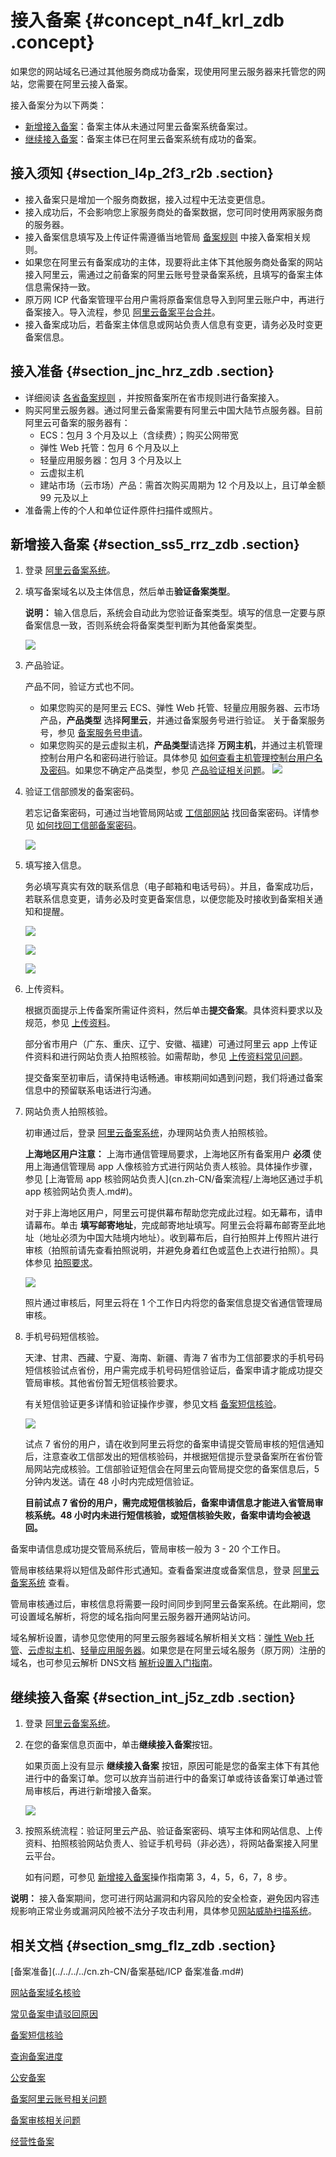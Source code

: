 # 接入备案 {#concept_n4f_krl_zdb .concept}

如果您的网站域名已通过其他服务商成功备案，现使用阿里云服务器来托管您的网站，您需要在阿里云接入备案。

接入备案分为以下两类：

-   [新增接入备案](#section_ss5_rrz_zdb)：备案主体从未通过阿里云备案系统备案过。
-   [继续接入备案](#section_int_j5z_zdb)：备案主体已在阿里云备案系统有成功的备案。

## 接入须知 {#section_l4p_2f3_r2b .section}

-   接入备案只是增加一个服务商数据，接入过程中无法变更信息。
-   接入成功后，不会影响您上家服务商处的备案数据，您可同时使用两家服务商的服务器。
-   接入备案信息填写及上传证件需遵循当地管局 [备案规则](https://beian.aliyun.com/#MapDataContainer) 中接入备案相关规则。
-   如果您在阿里云有备案成功的主体，现要将此主体下其他服务商处备案的网站接入阿里云，需通过之前备案的阿里云账号登录备案系统，且填写的备案主体信息需保持一致。
-   原万网 ICP 代备案管理平台用户需将原备案信息导入到阿里云账户中，再进行备案接入。导入流程，参见 [阿里云备案平台合并](https://help.aliyun.com/document_detail/48581.html)。
-   接入备案成功后，若备案主体信息或网站负责人信息有变更，请务必及时变更备案信息。

## 接入准备 {#section_jnc_hrz_zdb .section}

-   详细阅读 [各省备案规则](https://beian.aliyun.com/#MapDataContainer) ，并按照备案所在省市规则进行备案接入。
-   购买阿里云服务器。通过阿里云备案需要有阿里云中国大陆节点服务器。目前阿里云可备案的服务器有：
    -   ECS：包月 3 个月及以上（含续费）；购买公网带宽
    -   弹性 Web 托管：包月 6 个月及以上
    -   轻量应用服务器：包月 3 个月及以上
    -   云虚拟主机
    -   建站市场（云市场）产品：需首次购买周期为 12 个月及以上，且订单金额 99 元及以上
-   准备需上传的个人和单位证件原件扫描件或照片。

## 新增接入备案 {#section_ss5_rrz_zdb .section}

1.  登录 [阿里云备案系统](https://beian.aliyun.com/order/)。
2.  填写备案域名以及主体信息，然后单击**验证备案类型**。

    **说明：** 输入信息后，系统会自动此为您验证备案类型。填写的信息一定要与原备案信息一致，否则系统会将备案类型判断为其他备案类型。

    ![](http://static-aliyun-doc.oss-cn-hangzhou.aliyuncs.com/assets/img/14196/15337164165652_zh-CN.jpg)

3.  产品验证。

    产品不同，验证方式也不同。

    -   如果您购买的是阿里云 ECS、弹性 Web 托管、轻量应用服务器、云市场产品，**产品类型** 选择**阿里云**，并通过备案服务号进行验证。 关于备案服务号，参见 [备案服务号申请](cn.zh-CN/备案流程/申请备案服务号.md#)。
    -   如果您购买的是云虚拟主机，**产品类型**请选择 **万网主机**，并通过主机管理控制台用户名和密码进行验证。具体参见 [如何查看主机管理控制台用户名及密码](../../../../cn.zh-CN/常见问题/产品验证.md#section_qqb_hss_zdb)。如果您不确定产品类型，参见 [产品验证相关问题](../../../../cn.zh-CN/常见问题/产品验证.md#)。
    ![](http://static-aliyun-doc.oss-cn-hangzhou.aliyuncs.com/assets/img/14198/15337164175747_zh-CN.jpg)

4.  验证工信部颁发的备案密码。

    若忘记备案密码，可通过当地管局网站或 [工信部网站](http://www.miitbeian.gov.cn) 找回备案密码。详情参见 [如何找回工信部备案密码](../../../../cn.zh-CN/常见问题/其他/如何找回工信部备案密码？.md#)。

    ![](http://static-aliyun-doc.oss-cn-hangzhou.aliyuncs.com/assets/img/14198/15337164175751_zh-CN.jpg)

5.  填写接入信息。

    务必填写真实有效的联系信息（电子邮箱和电话号码）。并且，备案成功后，若联系信息变更，请务必及时变更备案信息，以便您能及时接收到备案相关通知和提醒。

    ![](http://static-aliyun-doc.oss-cn-hangzhou.aliyuncs.com/assets/img/14198/15337164176178_zh-CN.png)

    ![](http://static-aliyun-doc.oss-cn-hangzhou.aliyuncs.com/assets/img/14198/15337164176179_zh-CN.png)

    ![](http://static-aliyun-doc.oss-cn-hangzhou.aliyuncs.com/assets/img/14198/15337164176180_zh-CN.png)

6.  上传资料。

    根据页面提示上传备案所需证件资料，然后单击**提交备案**。具体资料要求以及规范，参见 [上传资料](../../../../cn.zh-CN/常见问题/上传资料.md#)。

    部分省市用户（广东、重庆、辽宁、安徽、福建）可通过阿里云 app 上传证件资料和进行网站负责人拍照核验。如需帮助，参见 [上传资料常见问题](../../../../cn.zh-CN/常见问题/上传资料.md#)。

    提交备案至初审后，请保持电话畅通。审核期间如遇到问题，我们将通过备案信息中的预留联系电话进行沟通。

7.  网站负责人拍照核验。

    初审通过后，登录 [阿里云备案系统](https://beian.aliyun.com/order/selfBaIndex.htm)，办理网站负责人拍照核验。

    **上海地区用户注意：** 上海市通信管理局要求，上海地区所有备案用户 **必须** 使用上海通信管理局 app 人像核验方式进行网站负责人核验。具体操作步骤，参见 [上海管局 app 核验网站负责人](cn.zh-CN/备案流程/上海地区通过手机 app 核验网站负责人.md#)。

    对于非上海地区用户，阿里云可提供幕布帮助您完成此过程。如无幕布，请申请幕布。单击 **填写邮寄地址**，完成邮寄地址填写。阿里云会将幕布邮寄至此地址（地址必须为中国大陆境内地址）。收到幕布后，自行拍照并上传照片进行审核（拍照前请先查看拍照说明，并避免身着红色或蓝色上衣进行拍照）。具体参见 [拍照要求](../../../../cn.zh-CN/常见问题/拍照核验.md#section_tb4_cht_zdb)。

    ![](http://static-aliyun-doc.oss-cn-hangzhou.aliyuncs.com/assets/img/14196/15337164175688_zh-CN.png)

    照片通过审核后，阿里云将在 1 个工作日内将您的备案信息提交省通信管理局审核。

8.  手机号码短信核验。

    天津、甘肃、西藏、宁夏、海南、新疆、青海 7 省市为工信部要求的手机号码短信核验试点省份，用户需完成手机号码短信验证后，备案申请才能成功提交管局审核。其他省份暂无短信核验要求。

    有关短信验证更多详情和验证操作步骤，参见文档 [备案短信核验](cn.zh-CN/备案流程/备案短信核验.md#)。

    ![](http://static-aliyun-doc.oss-cn-hangzhou.aliyuncs.com/assets/img/14196/15337164175690_zh-CN.jpg)

    试点 7 省份的用户，请在收到阿里云将您的备案申请提交管局审核的短信通知后，注意查收工信部发出的短信核验码，并根据短信提示登录备案所在省份管局网站完成核验。工信部验证短信会在阿里云向管局提交您的备案信息后，5 分钟内发送。请在 48 小时内完成短信验证。

    **目前试点 7 省份的用户，需完成短信核验后，备案申请信息才能进入省管局审核系统。48 小时内未进行短信核验，或短信核验失败，备案申请均会被退回。**


备案申请信息成功提交管局系统后，管局审核一般为 3 - 20 个工作日。

管局审核结果将以短信及邮件形式通知。查看备案进度或备案信息，登录 [阿里云备案系统](https://beian.aliyun.com/order/index) 查看。

管局审核通过后，审核信息将需要一段时间同步到阿里云备案系统。在此期间，您可设置域名解析，将您的域名指向阿里云服务器开通网站访问。

域名解析设置，请参见您使用的阿里云服务器域名解析相关文档：[弹性 Web 托管](https://help.aliyun.com/document_detail/39903.html)、[云虚拟主机](https://help.aliyun.com/document_detail/50986.html)、[轻量应用服务器](https://help.aliyun.com/document_detail/59080.html)。如果您是在阿里云域名服务（原万网）注册的域名，也可参见云解析 DNS文档 [解析设置入门指南](https://help.aliyun.com/document_detail/29716.html)。

## 继续接入备案 {#section_int_j5z_zdb .section}

1.  登录 [阿里云备案系统](https://beian.aliyun.com/order/)。
2.  在您的备案信息页面中，单击**继续接入备案**按钮。

    如果页面上没有显示 **继续接入备案** 按钮，原因可能是您的备案主体下有其他进行中的备案订单。您可以放弃当前进行中的备案订单或待该备案订单通过管局审核后，再进行新增接入备案。

    ![](http://static-aliyun-doc.oss-cn-hangzhou.aliyuncs.com/assets/img/14198/15337164175755_zh-CN.png)

3.  按照系统流程：验证阿里云产品、验证备案密码、填写主体和网站信息、上传资料、拍照核验网站负责人、验证手机号码（非必选），将网站备案接入阿里云平台。

    如有问题，可参见 [新增接入备案](#section_ss5_rrz_zdb)操作指南第 3，4，5，6，7，8 步。


**说明：** 接入备案期间，您可进行网站漏洞和内容风险的安全检查，避免因内容违规影响正常业务或漏洞风险被不法分子攻击利用，具体参见[网站威胁扫描系统](https://www.aliyun.com/product/avds?spm=5176.8087400.security.6.25c015c9FDMwsD)。

## 相关文档 {#section_smg_flz_zdb .section}

[备案准备](../../../../cn.zh-CN/备案基础/ICP 备案准备.md#)

[网站备案域名核验](../../../../cn.zh-CN/常见问题/网站备案域名核验.md#)

[常见备案申请驳回原因](../../../../cn.zh-CN/常见问题/常见备案申请驳回原因.md#)

[备案短信核验](cn.zh-CN/备案流程/备案短信核验.md#)

[查询备案进度](https://help.aliyun.com/video_detail/71189.html)

[公安备案](../../../../cn.zh-CN/常见问题/公安备案.md#)

[备案阿里云账号相关问题](../../../../cn.zh-CN/常见问题/备案阿里云账号.md#)

[备案审核相关问题](../../../../cn.zh-CN/常见问题/备案审核.md#)

[经营性备案](../../../../cn.zh-CN/常见问题/经营性备案.md#)

